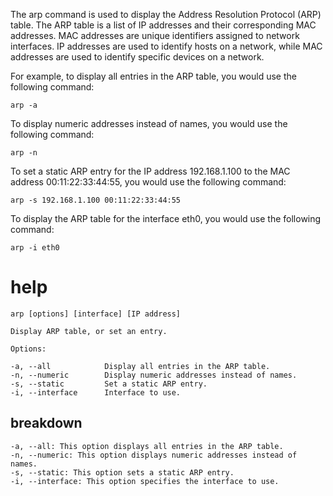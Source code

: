The arp command is used to display the Address Resolution Protocol (ARP) table. The ARP table is a list of IP addresses and their corresponding MAC addresses. MAC addresses are unique identifiers assigned to network interfaces. IP addresses are used to identify hosts on a network, while MAC addresses are used to identify specific devices on a network.

For example, to display all entries in the ARP table, you would use the following command:

`arp -a`

To display numeric addresses instead of names, you would use the following command:

`arp -n`

To set a static ARP entry for the IP address 192.168.1.100 to the MAC address 00:11:22:33:44:55, you would use the following command:

`arp -s 192.168.1.100 00:11:22:33:44:55`

To display the ARP table for the interface eth0, you would use the following command:

`arp -i eth0`



# help 

```
arp [options] [interface] [IP address]

Display ARP table, or set an entry.

Options:

-a, --all            Display all entries in the ARP table.
-n, --numeric        Display numeric addresses instead of names.
-s, --static         Set a static ARP entry.
-i, --interface      Interface to use.

```



## breakdown

```
-a, --all: This option displays all entries in the ARP table.
-n, --numeric: This option displays numeric addresses instead of names.
-s, --static: This option sets a static ARP entry.
-i, --interface: This option specifies the interface to use.
```
